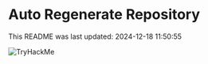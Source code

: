 # Auto Regenerate Repository

This README was last updated: 2024-12-18 11:50:55

 ![TryHackMe](https://tryhackme.com/badge/533634)
